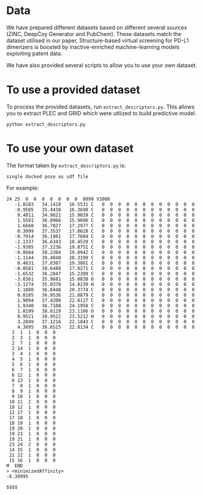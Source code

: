 # Data 

We have prepared different datasets based on different several sources (ZINC, DeepCoy Generator and PubChem).
These datasets match the dataset utilised in our paper, Structure-based virtual screening for PD-L1 dimerizers is boosted by inactive-enriched machine-learning models exploiting patent data.

We have also provided several scripts to allow you to use your own dataset.

# To use a provided dataset

To process the provided datasets, run `extract_descriptors.py`. This allows you to extract PLEC and GRID which were utilized to build predictive model.

```
python extract_descriptors.py
```

# To use your own dataset



The format taken by `extract_descriptors.py` is: 

```
single docked pose as sdf file
```

For example:

```
24 25  0  0  0  0  0  0  0  0999 V2000
   -1.8183   34.1410   16.5531 C   0  0  0  0  0  0  0  0  0  0  0  0
   -0.9505   35.4438   16.3698 C   0  0  0  0  0  0  0  0  0  0  0  0
    0.4811   34.9821   15.9039 C   0  0  0  0  0  0  0  0  0  0  0  0
    1.5591   36.0966   15.9096 C   0  0  0  0  0  0  0  0  0  0  0  0
    1.6668   36.7827   17.2977 C   0  0  0  0  0  0  0  0  0  0  0  0
    0.3099   37.3537   17.8628 C   0  0  0  0  0  0  0  0  0  0  0  0
   -0.7914   36.1981   17.7684 C   0  0  0  0  0  0  0  0  0  0  0  0
   -2.1337   36.6343   18.4539 C   0  0  0  0  0  0  0  0  0  0  0  0
   -1.9305   37.2236   19.8751 C   0  0  0  0  0  0  0  0  0  0  0  0
   -0.8684   38.2304   19.8942 C   0  0  0  0  0  0  0  0  0  0  0  0
   -1.1144   39.4840   20.3199 C   0  0  0  0  0  0  0  0  0  0  0  0
    0.4631   37.8307   19.3881 C   0  0  0  0  0  0  0  0  0  0  0  0
   -0.0581   38.6488   17.0271 C   0  0  0  0  0  0  0  0  0  0  0  0
   -1.6532   36.2847   15.2399 C   0  0  0  0  0  0  0  0  0  0  0  0
   -3.0361   35.9681   15.0830 O   0  0  0  0  0  0  0  0  0  0  0  0
   -3.1274   35.0378   14.8239 H   0  0  0  0  0  0  0  0  0  0  0  0
    1.1880   36.8448   20.3774 C   0  0  0  0  0  0  0  0  0  0  0  0
    0.8105   36.9536   21.8879 C   0  0  0  0  0  0  0  0  0  0  0  0
    1.9894   37.4200   22.8117 C   0  0  0  0  0  0  0  0  0  0  0  0
    1.9340   36.7108   24.1958 C   0  0  0  0  0  0  0  0  0  0  0  0
    1.8199   38.8129   23.1106 O   0  0  0  0  0  0  0  0  0  0  0  0
    0.9521   38.9522   23.5212 H   0  0  0  0  0  0  0  0  0  0  0  0
    3.2849   37.1216   22.1843 C   0  0  0  0  0  0  0  0  0  0  0  0
    4.3695   36.6515   22.8134 C   0  0  0  0  0  0  0  0  0  0  0  0
  2  1  1  0  0  0
  2  3  1  0  0  0
  2  7  1  0  0  0
  2 14  1  0  0  0
  3  4  1  0  0  0
  4  5  1  0  0  0
  5  6  1  0  0  0
  6  7  1  0  0  0
  6 12  1  0  0  0
  6 13  1  0  0  0
  7  8  1  0  0  0
  8  9  1  0  0  0
  9 10  1  0  0  0
 10 11  2  0  0  0
 10 12  1  0  0  0
 12 17  1  0  0  0
 17 18  1  0  0  0
 18 19  1  0  0  0
 19 20  1  0  0  0
 19 23  1  0  0  0
 19 21  1  0  0  0
 23 24  2  0  0  0
 14 15  1  0  0  0
 21 22  1  0  0  0
 15 16  1  0  0  0
M  END
> <minimizedAffinity>
-6.39995

$$$$
```


